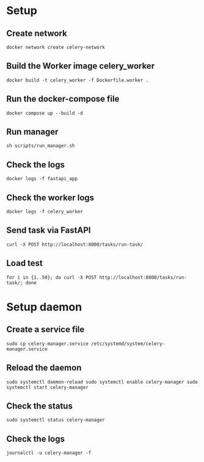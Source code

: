 # Setup

## Create network
`docker network create celery-network`

## Build the Worker image **celery_worker**
`docker build -t celery_worker -f Dockerfile.worker .`

## Run the docker-compose file
`docker compose up --build -d`

## Run manager
`sh scripts/run_manager.sh`

## Check the logs
`docker logs -f fastapi_app`

## Check the worker logs
`docker logs -f celery_worker`

## Send task via FastAPI
`curl -X POST http://localhost:8000/tasks/run-task/`

## Load test
`for i in {1..50}; do curl -X POST http://localhost:8000/tasks/run-task/; done`


# Setup daemon

## Create a service file
`sudo cp celery-manager.service /etc/systemd/system/celery-manager.service`

## Reload the daemon
`sudo systemctl daemon-reload
sudo systemctl enable celery-manager
sudo systemctl start celery-manager`

## Check the status
`sudo systemctl status celery-manager`

## Check the logs
`journalctl -u celery-manager -f`